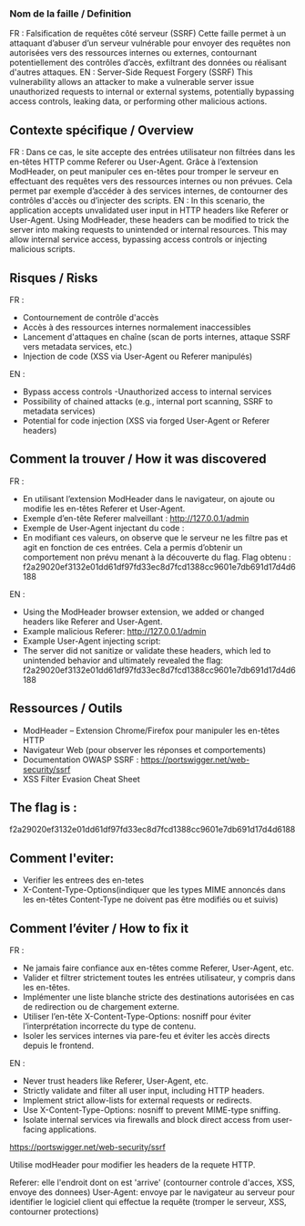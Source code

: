 ### Nom de la faille / Definition
FR : Falsification de requêtes côté serveur (SSRF)
Cette faille permet à un attaquant d’abuser d’un serveur vulnérable pour envoyer des requêtes non autorisées vers des ressources internes ou externes, contournant potentiellement des contrôles d’accès, exfiltrant des données ou réalisant d'autres attaques.
EN : Server-Side Request Forgery (SSRF)
This vulnerability allows an attacker to make a vulnerable server issue unauthorized requests to internal or external systems, potentially bypassing access controls, leaking data, or performing other malicious actions.

## Contexte spécifique / Overview
FR : Dans ce cas, le site accepte des entrées utilisateur non filtrées dans les en-têtes HTTP comme Referer ou User-Agent. Grâce à l’extension ModHeader, on peut manipuler ces en-têtes pour tromper le serveur en effectuant des requêtes vers des ressources internes ou non prévues. Cela permet par exemple d’accéder à des services internes, de contourner des contrôles d'accès ou d’injecter des scripts.
EN : In this scenario, the application accepts unvalidated user input in HTTP headers like Referer or User-Agent. Using ModHeader, these headers can be modified to trick the server into making requests to unintended or internal resources. This may allow internal service access, bypassing access controls or injecting malicious scripts.

## Risques / Risks
FR :
- Contournement de contrôle d'accès
- Accès à des ressources internes normalement inaccessibles
- Lancement d'attaques en chaîne (scan de ports internes, attaque SSRF vers metadata services, etc.)
- Injection de code (XSS via User-Agent ou Referer manipulés)

EN :
- Bypass access controls
-Unauthorized access to internal services
- Possibility of chained attacks (e.g., internal port scanning, SSRF to metadata services)
- Potential for code injection (XSS via forged User-Agent or Referer headers)

## Comment la trouver / How it was discovered
FR :
- En utilisant l’extension ModHeader dans le navigateur, on ajoute ou modifie les en-têtes Referer et User-Agent.
- Exemple d’en-tête Referer malveillant : http://127.0.0.1/admin
- Exemple de User-Agent injectant du code : <script>alert('XSS')</script>
- En modifiant ces valeurs, on observe que le serveur ne les filtre pas et agit en fonction de ces entrées. Cela a permis d’obtenir un comportement non prévu menant à la découverte du flag.
Flag obtenu :
f2a29020ef3132e01dd61df97fd33ec8d7fcd1388cc9601e7db691d17d4d6188

EN :
- Using the ModHeader browser extension, we added or changed headers like Referer and User-Agent.
- Example malicious Referer: http://127.0.0.1/admin
- Example User-Agent injecting script: <script>alert('XSS')</script>
- The server did not sanitize or validate these headers, which led to unintended behavior and ultimately revealed the flag:
f2a29020ef3132e01dd61df97fd33ec8d7fcd1388cc9601e7db691d17d4d6188

## Ressources / Outils
- ModHeader – Extension Chrome/Firefox pour manipuler les en-têtes HTTP
- Navigateur Web (pour observer les réponses et comportements)
- Documentation OWASP SSRF : https://portswigger.net/web-security/ssrf
- XSS Filter Evasion Cheat Sheet

## The flag is :
f2a29020ef3132e01dd61df97fd33ec8d7fcd1388cc9601e7db691d17d4d6188

## Comment l'eviter:
- Verifier les entrees des en-tetes
- X-Content-Type-Options(indiquer que les types MIME annoncés dans les en-têtes Content-Type ne doivent pas être modifiés ou et suivis)

## Comment l’éviter / How to fix it
FR :
- Ne jamais faire confiance aux en-têtes comme Referer, User-Agent, etc.
- Valider et filtrer strictement toutes les entrées utilisateur, y compris dans les en-têtes.
- Implémenter une liste blanche stricte des destinations autorisées en cas de redirection ou de chargement externe.
- Utiliser l’en-tête X-Content-Type-Options: nosniff pour éviter l’interprétation incorrecte du type de contenu.
- Isoler les services internes via pare-feu et éviter les accès directs depuis le frontend.

EN :
- Never trust headers like Referer, User-Agent, etc.
- Strictly validate and filter all user input, including HTTP headers.
- Implement strict allow-lists for external requests or redirects.
- Use X-Content-Type-Options: nosniff to prevent MIME-type sniffing.
- Isolate internal services via firewalls and block direct access from user-facing applications.








https://portswigger.net/web-security/ssrf

Utilise modHeader pour modifier les headers de la requete HTTP.

Referer: elle l'endroit dont on est 'arrive' (contourner controle d'acces, XSS, envoye des donnees)
User-Agent: envoye par le navigateur au serveur pour identifier le logiciel client qui effectue la requête (tromper le serveur, XSS, contourner protections)
